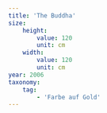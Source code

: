 ```yaml
---
title: 'The Buddha'
size:
    height:
        value: 120
        unit: cm
    width:
        value: 120
        unit: cm
year: 2006
taxonomy:
    tag:
        - 'Farbe auf Gold'
---
```

